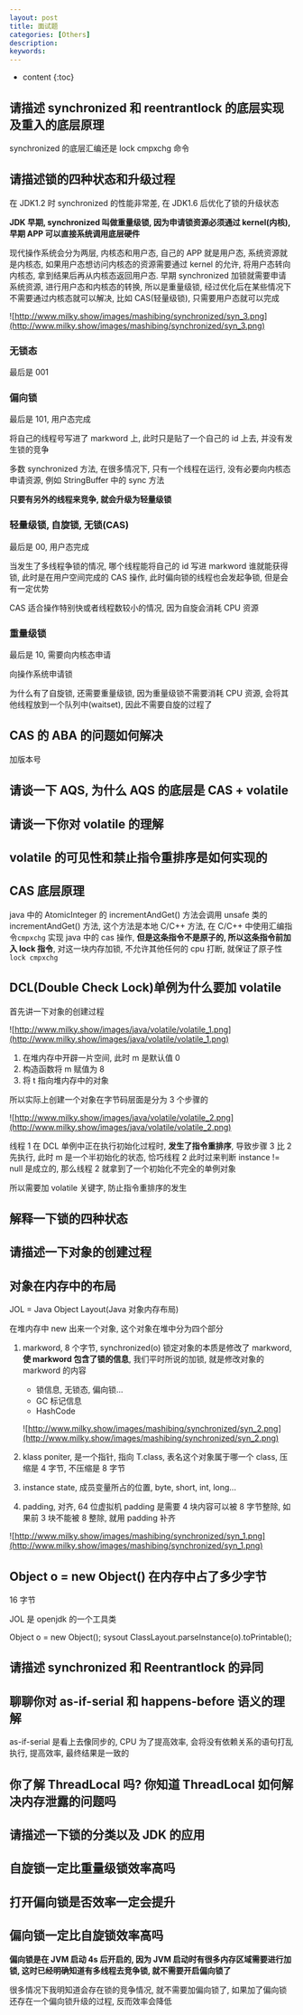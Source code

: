 ```yaml
---
layout: post
title: 面试题
categories: [Others]
description: 
keywords: 
---
```


* content
{:toc}


## 请描述 synchronized 和 reentrantlock 的底层实现及重入的底层原理

synchronized 的底层汇编还是 lock cmpxchg 命令

## 请描述锁的四种状态和升级过程

在 JDK1.2 时 synchronized 的性能非常差, 在 JDK1.6 后优化了锁的升级状态

**JDK 早期, synchronized 叫做重量级锁, 因为申请锁资源必须通过 kernel(内核), 早期 APP 可以直接系统调用底层硬件**

现代操作系统会分为两层, 内核态和用户态, 自己的 APP 就是用户态, 系统资源就是内核态, 如果用户态想访问内核态的资源需要通过 kernel 的允许, 将用户态转向内核态, 拿到结果后再从内核态返回用户态. 早期 synchronized 加锁就需要申请系统资源, 进行用户态和内核态的转换, 所以是重量级锁, 经过优化后在某些情况下不需要通过内核态就可以解决, 比如 CAS(轻量级锁), 只需要用户态就可以完成

![http://www.milky.show/images/mashibing/synchronized/syn_3.png](http://www.milky.show/images/mashibing/synchronized/syn_3.png)

### 无锁态

最后是 001

### 偏向锁

最后是 101, 用户态完成

将自己的线程号写进了 markword 上, 此时只是贴了一个自己的 id 上去, 并没有发生锁的竞争

多数 synchronized 方法, 在很多情况下, 只有一个线程在运行, 没有必要向内核态申请资源, 例如 StringBuffer 中的 sync 方法

**只要有另外的线程来竞争, 就会升级为轻量级锁**

### 轻量级锁, 自旋锁, 无锁(CAS)

最后是 00, 用户态完成

当发生了多线程争锁的情况, 哪个线程能将自己的 id 写进 markword 谁就能获得锁, 此时是在用户空间完成的 CAS 操作, 此时偏向锁的线程也会发起争锁, 但是会有一定优势

CAS 适合操作特别快或者线程数较小的情况, 因为自旋会消耗 CPU 资源

### 重量级锁

最后是 10, 需要向内核态申请

向操作系统申请锁

为什么有了自旋锁, 还需要重量级锁, 因为重量级锁不需要消耗 CPU 资源, 会将其他线程放到一个队列中(waitset),  因此不需要自旋的过程了

## CAS 的 ABA 的问题如何解决

加版本号

## 请谈一下 AQS, 为什么 AQS 的底层是 CAS + volatile

## 请谈一下你对 volatile 的理解

## volatile 的可见性和禁止指令重排序是如何实现的

## CAS 底层原理

java 中的 AtomicInteger 的 incrementAndGet() 方法会调用 unsafe 类的 incrementAndGet() 方法, 这个方法是本地 C/C++ 方法, 在 C/C++ 中使用汇编指令`cmpxchg` 实现 java 中的 cas 操作, **但是这条指令不是原子的, 所以这条指令前加入 lock 指令**, 对这一块内存加锁, 不允许其他任何的 cpu 打断, 就保证了原子性
`lock cmpxchg`

## DCL(Double Check Lock)单例为什么要加 volatile

首先讲一下对象的创建过程

![http://www.milky.show/images/java/volatile/volatile_1.png](http://www.milky.show/images/java/volatile/volatile_1.png)

1.  在堆内存中开辟一片空间, 此时 m 是默认值 0
2.  构造函数将 m 赋值为 8
3.  将 t 指向堆内存中的对象

所以实际上创建一个对象在字节码层面是分为 3 个步骤的

![http://www.milky.show/images/java/volatile/volatile_2.png](http://www.milky.show/images/java/volatile/volatile_2.png)

线程 1 在 DCL 单例中正在执行初始化过程时, **发生了指令重排序**, 导致步骤 3 比 2 先执行, 此时 m 是一个半初始化的状态, 恰巧线程 2 此时过来判断 instance != null 是成立的, 那么线程 2 就拿到了一个初始化不完全的单例对象

所以需要加 volatile 关键字, 防止指令重排序的发生

## 解释一下锁的四种状态

## 请描述一下对象的创建过程

## 对象在内存中的布局

JOL = Java Object Layout(Java 对象内存布局)

在堆内存中 new 出来一个对象, 这个对象在堆中分为四个部分

1.  markword, 8 个字节, synchronized(o) 锁定对象的本质是修改了 markword, **使 markword 包含了锁的信息**, 我们平时所说的加锁, 就是修改对象的 markword 的内容

    *   锁信息, 无锁态, 偏向锁...
    *   GC 标记信息
    *   HashCode

    ![http://www.milky.show/images/mashibing/synchronized/syn_2.png](http://www.milky.show/images/mashibing/synchronized/syn_2.png)

2.  klass poniter, 是一个指针, 指向 T.class, 表名这个对象属于哪一个 class, 压缩是 4 字节, 不压缩是 8 字节

3.  instance state, 成员变量所占的位置, byte, short, int, long...

4.  padding, 对齐, 64 位虚拟机 padding 是需要 4 块内容可以被 8 字节整除, 如果前 3 块不能被 8 整除, 就用 padding 补齐

![http://www.milky.show/images/mashibing/synchronized/syn_1.png](http://www.milky.show/images/mashibing/synchronized/syn_1.png)

## Object o = new Object() 在内存中占了多少字节

16 字节

JOL 是 openjdk 的一个工具类

Object o = new Object();
sysout ClassLayout.parseInstance(o).toPrintable();

## 请描述 synchronized 和 Reentrantlock 的异同

## 聊聊你对 as-if-serial 和 happens-before 语义的理解

as-if-serial 是看上去像同步的, CPU 为了提高效率, 会将没有依赖关系的语句打乱执行, 提高效率, 最终结果是一致的

## 你了解 ThreadLocal 吗? 你知道 ThreadLocal 如何解决内存泄露的问题吗

## 请描述一下锁的分类以及 JDK 的应用

## 自旋锁一定比重量级锁效率高吗

## 打开偏向锁是否效率一定会提升

## 偏向锁一定比自旋锁效率高吗

**偏向锁是在 JVM 启动 4s 后开启的, 因为 JVM 启动时有很多内存区域需要进行加锁, 这时已经明确知道有多线程去竞争锁, 就不需要开启偏向锁了**

很多情况下我明知道会存在锁的竞争情况, 就不需要加偏向锁了, 如果加了偏向锁还存在一个偏向锁升级的过程, 反而效率会降低

